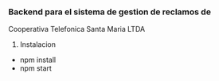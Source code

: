 ### Backend para el sistema de gestion de reclamos de 
Cooperativa Telefonica Santa Maria LTDA

1. Instalacion
- npm install
- npm start